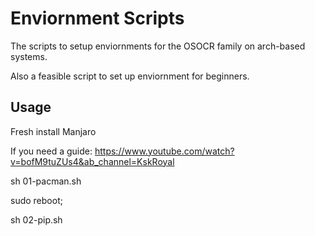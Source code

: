 # Enviornment Scripts

The scripts to setup enviornments for the OSOCR family on arch-based systems.

Also a feasible script to set up enviornment for beginners.




## Usage

Fresh install Manjaro

If you need a guide:
https://www.youtube.com/watch?v=bofM9tuZUs4&ab_channel=KskRoyal


sh 01-pacman.sh

sudo reboot;

sh 02-pip.sh
